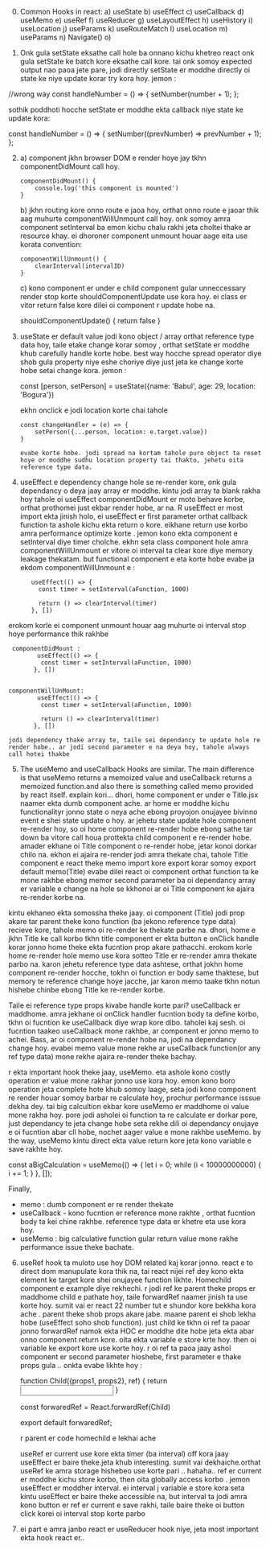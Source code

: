 0. Common Hooks in react:
   a) useState
   b) useEffect
   c) useCallback
   d) useMemo
   e) useRef
   f) useReducer
   g) useLayoutEffect
   h) useHistory
   i) useLocation
   j) useParams
   k) useRouteMatch
   l) useLocation
   m) useParams
   n) Navigate()
   o)

1. Onk gula setState eksathe call hole ba onnano kichu khetreo react onk gula setState ke batch kore eksathe call kore. tai onk somoy expected output nao paoa jete pare, jodi directly setState er moddhe directly oi state ke niye update korar try kora hoy. jemon :

//wrong way
const handleNumber = () => {
setNumber(number + 1);
};

sothik poddhoti hocche setState er moddhe ekta callback niye state ke update kora:

const handleNumber = () => {
setNumber((prevNumber) => prevNumber + 1);
};

2.  a) component jkhn browser DOM e render hoye jay tkhn componentDidMount call hoy.

        componentDidMount() {
            console.log('this component is mounted')
        }

    b) jkhn routing kore onno route e jaoa hoy, orthat onno route e jaoar thik aag muhurte componentWillUnmount call hoy.
    onk somoy amra component setInterval ba emon kichu chalu rakhi jeta choltei thake ar resource khay. ei dhoroner component unmount houar aage eita use korata convention:

        componentWillUnmount() {
            clearInterval(intervalID)
        }

    c) kono component er under e child component gular unneccessary render stop korte shouldComponentUpdate use kora hoy. ei class er vitor return false kore dilei oi component r update hobe na.

    shouldComponentUpdate() {
    return false
    }

3.  useState er default value jodi kono object / array orthat reference type data hoy, taile etake change korar somoy , orthat setState er moddhe khub carefully handle korte hobe. best way hocche spread operator diye shob gula property niye eshe choriye diye just jeta ke change korte hobe setai change kora. jemon :

    const [person, setPerson] = useState({name: 'Babul', age: 29, location: 'Bogura'})

    ekhn onclick e jodi location korte chai tahole

        const changeHandler = (e) => {
            setPerson({...person, location: e.target.value})
        }

        evabe korte hobe. jodi spread na kortam tahole puro object ta reset hoye or moddhe sudhu location property tai thakto, jehetu oita reference type data.

4.  useEffect e dependency change hole se re-render kore, onk gula dependancy o deya jaay array er moddhe. kintu jodi array ta blank rakha hoy tahole oi useEffect componentDidMount er moto behave korbe, orthat prothomei just ekbar render hobe, ar na. R useEffect er most import ekta jinish holo, ei useEffect er first parameter orthat callback function ta ashole kichu ekta return o kore. eikhane return use korbo amra performance optimize korte . jemon kono ekta component e setInterval diye timer cholche. ekhn seta class component hole amra componentWillUnmount er vitore oi interval ta clear kore diye memory leakage thekatam. but functional component e eta korte hobe evabe ja ekdom componentWillUnmount e :

           useEffect(() => {
             const timer = setInterval(aFunction, 1000)

             return () => clearInterval(timer)
           }, [])

erokom korle ei component unmount houar aag muhurte oi interval stop hoye performance thik rakhbe

     componentDidMount :
            useEffect(() => {
             const timer = setInterval(aFunction, 1000)
           }, [])


    componentWillUnMount:
            useEffect(() => {
             const timer = setInterval(aFunction, 1000)

             return () => clearInterval(timer)
           }, [])

    jodi dependency thake array te, taile sei dependancy te update hole re render hobe.. ar jodi second parameter e na deya hoy, tahole always call hotei thakbe

5. The useMemo and useCallback Hooks are similar. The main difference is that useMemo returns a memoized value and useCallback returns a memoized function.and also there is something called memo provided by react itself. explain kori... dhori, home component er under e Title.jsx naamer ekta dumb component ache. ar home er moddhe kichu functionalityr jonno state o neya ache ebong proyojon onujayee bivinno event e shei state update o hoy. ar jehetu state update hole component re-render hoy, so oi home component re-render hobe ebong sathe tar down ba vitore call houa prottekta child component e re-render hobe. amader ekhane oi Title component o re-render hobe, jetar konoi dorkar chilo na. ekhon ei ajaira re-render jodi amra thekate chai, tahole Title component e react theke memo import kore export korar somoy export default memo(Title) evabe dilei react oi component orthat function ta ke mone rakhbe ebong memor second parameter ba oi dependancy array er variable e change na hole se kkhonoi ar oi Title component ke ajaira re-render korbe na.

kintu ekhaneo ekta somossha theke jaay. oi component (Title) jodi prop akare tar parent theke kono function (ba jekono reference type data) recieve kore, tahole memo oi re-render ke thekate parbe na. dhori, home e jkhn Title ke call korbo tkhn title component er ekta button e onClick handle korar jonno home theke ekta fucntion prop akare pathacchi. erokom korle home re-render hole memo use kora sotteo Title er re-render amra thekate parbo na. karon jehetu reference type data ashtese, orthat jokhn home component re-render hocche, tokhn oi function er body same thaktese, but memory te reference change hoye jacche, jar karon memo taake tkhn notun hishebe chinbe ebong Title ke re-render korbe.

Taile ei reference type props kivabe handle korte pari? useCallback er maddhome. amra jekhane oi onClick handler fucntion body ta define korbo, tkhn oi fucntion ke useCallback diye wrap kore dibo. taholei kaj sesh. oi fucntion taakeo useCallback mone rakhbe, ar component er jonno memo to achei. Bass, ar oi component re-render hobe na, jodi na dependancy change hoy. evabei memo value mone rekhe ar useCallback function(or any ref type data) mone rekhe ajaira re-render theke bachay.

r ekta important hook theke jaay, useMemo. eta ashole kono costly operation er value mone rakhar jonno use kora hoy. emon kono boro operation jeta complete hote khub somoy laage, seta jodi kono component re render houar somoy barbar re calculate hoy, prochur performance isssue dekha dey. tai big calcultion ekbar kore useMemo er maddhome oi value mone rakha hoy. pore jodi asholei oi function ta re calculate er dorkar pore, just dependancy te jeta change hobe seta rekhe dili oi dependancy onujaye e oi fucntion abar cll hobe, nochet aager value e mone rakhbe useMemo. by the way, useMemo kintu direct ekta value return kore jeta kono variable e save rakhte hoy.

const aBigCalculation = useMemo(() => {
let i = 0;
while (i < 10000000000) {
i += 1;
}
}, []);

Finally,

- memo : dumb component er re render thekate
- useCallback - kono fucntion er reference mone rakhte , orthat fucntion body ta kei chine rakhbe. reference type data er khetre eta use kora hoy.
- useMemo : big calculative function gular return value mone rakhe performance issue theke bachate.

6. useRef hook ta muloto use hoy DOM related kaj korar jonno. react e to direct dom manupulate kora thik na, tai react nijei ref dey kono ekta element ke target kore shei onujayee function likhte. Homechild component e example diye rekhechi. r jodi ref ke parent theke props er maddhome child e pathate hoy, taile forwardRef naamer jinish ta use korte hoy. sumit vai er react 22 number tut e shundor kore bekkha kora ache . parent theke shob props akare jabe. maane parent ei shob lekha hobe (useEffect soho shob function). just child ke tkhn oi ref ta paoar jonno forwardRef namok ekta HOC er moddhe dite hobe jeta ekta abar onno component return kore. oita ekta variable e store krte hoy. then oi variable ke export kore use korte hoy. r oi ref ta paoa jaay ashol component er second parameter hioshebe, first parameter e thake props gula .. onkta evabe likhte hoy :

   function Child({props1, props2}, ref) {
   return <input ref={ref} type={props1}>
   }

   const forwaredRef = React.forwardRef(Child)

   export default forwaredRef;

   r parent er code homechild e lekhai ache

   useRef er current use kore ekta timer (ba interval) off kora jaay useEffect er baire theke.jeta khub interesting. sumit vai dekhaiche.orthat useRef ke amra storage hishebeo use korte pari .. hahaha.. ref er current er moddhe kichu store korbo, then oita globally access korbo . jemon useEffect er moddher interval. ei interval j variable e store kora seta kintu useEffect er baire theke accessible na, but interval ta jodi amra kono button er ref er current e save rakhi, taile baire theke oi button click korei oi interval stop korte parbo

7. ei part e amra janbo react er useReducer hook niye, jeta most important ekta hook react er..
